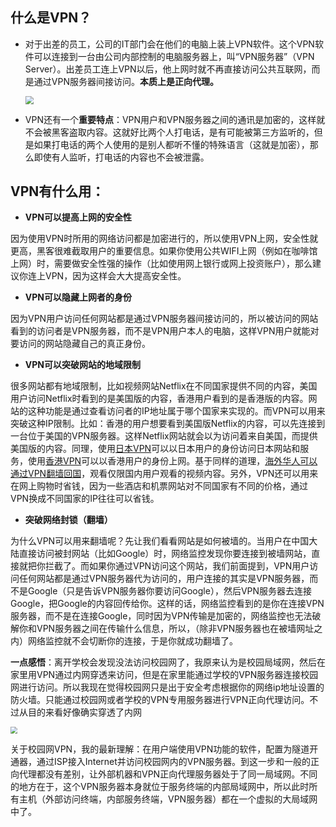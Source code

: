 
## 什么是VPN？

* 对于出差的员工，公司的IT部门会在他们的电脑上装上VPN软件。这个VPN软件可以连接到一台由公司内部控制的电脑服务器上，叫“VPN服务器”（VPN Server）。出差员工连上VPN以后，他上网时就不再直接访问公共互联网，而是通过VPN服务器间接访问。**本质上是正向代理。**

  <img src="https://jack-blog-img.obs.cn-north-4.myhuaweicloud.com/github-page/img20201229104837.png" style="zoom:80%;" />

* VPN还有一个**重要特点**：VPN用户和VPN服务器之间的通讯是加密的，这样就不会被黑客盗取内容。这就好比两个人打电话，是有可能被第三方监听的，但是如果打电话的两个人使用的是别人都听不懂的特殊语言（这就是加密），那么即使有人监听，打电话的内容也不会被泄露。

## VPN有什么用：

* **VPN可以提高上网的安全性**

因为使用VPN时所用的网络访问都是加密进行的，所以使用VPN上网，安全性就更高，黑客很难截取用户的重要信息。如果你使用公共WIFI上网（例如在咖啡馆上网）时，需要做安全性强的操作（比如使用网上银行或网上投资账户），那么建议你连上VPN，因为这样会大大提高安全性。

* **VPN可以隐藏上网者的身份**

因为VPN用户访问任何网站都是通过VPN服务器间接访问的，所以被访问的网站看到的访问者是VPN服务器，而不是VPN用户本人的电脑，这样VPN用户就能对要访问的网站隐藏自己的真正身份。

* **VPN可以突破网站的地域限制**

很多网站都有地域限制，比如视频网站Netflix在不同国家提供不同的内容，美国用户访问Netflix时看到的是美国版的内容，香港用户看到的是香港版的内容。网站的这种功能是通过查看访问者的IP地址属于哪个国家来实现的。而VPN可以用来突破这种IP限制。比如：香港的用户想要看到美国版Netflix的内容，可以先连接到一台位于美国的VPN服务器。这样Netflix网站就会以为访问着来自美国，而提供美国版的内容。同理，使用[日本VPN](https://www.vpndada.com/vpn-japan-cn/)可以以日本用户的身份访问日本网站和服务，使用[香港VPN](https://www.vpndada.com/best-vpn-for-hong-kong-cn/)可以以香港用户的身份上网。基于同样的道理，[海外华人可以通过VPN翻墙回国](https://www.vpndada.com/vpn-into-china-cn/)，观看仅限国内用户观看的视频内容。另外，VPN还可以用来在网上购物时省钱，因为一些酒店和机票网站对不同国家有不同的价格，通过VPN换成不同国家的IP往往可以省钱。

* **突破网络封锁（翻墙）**

为什么VPN可以用来翻墙呢？先让我们看看网站是如何被墙的。当用户在中国大陆直接访问被封网站（比如Google）时，网络监控发现你要连接到被墙网站，直接就把你拦截了。而如果你通过VPN访问这个网站，我们前面提到，VPN用户访问任何网站都是通过VPN服务器代为访问的，用户连接的其实是VPN服务器，而不是Google（只是告诉VPN服务器你要访问Google），然后VPN服务器去连接Google，把Google的内容回传给你。这样的话，网络监控看到的是你在连接VPN服务器，而不是在连接Google，同时因为VPN传输是加密的，网络监控也无法破解你和VPN服务器之间在传输什么信息，所以，（除非VPN服务器也在被墙网址之内）网络监控就不会切断你的连接，于是你就成功翻墙了。



**一点感悟**：离开学校会发现没法访问校园网了，我原来认为是校园局域网，然后在家里用VPN通过内网穿透来访问，但是在家里能通过学校的VPN服务器连接校园网进行访问。所以我现在觉得校园网只是出于安全考虑根据你的网络ip地址设置的防火墙。只能通过校园网或者学校的VPN专用服务器进行VPN正向代理访问。不过从目的来看好像确实穿透了内网

<img src="https://jack-blog-img.obs.cn-north-4.myhuaweicloud.com/github-page/img20201229122754.png" style="zoom: 67%;" />

关于校园网VPN，我的最新理解：在用户端使用VPN功能的软件，配置为隧道开通器，通过ISP接入Internet并访问校园网内的VPN服务器。到这一步和一般的正向代理都没有差别，让外部机器和VPN正向代理服务器处于了同一局域网。不同的地方在于，这个VPN服务器本身就位于服务终端的内部局域网中，所以此时所有主机（外部访问终端，内部服务终端，VPN服务器）都在一个虚拟的大局域网中了。

